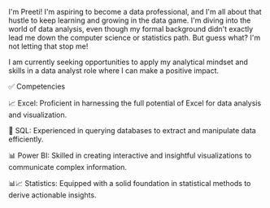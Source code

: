 
I'm Preeti! I'm aspiring to become a data professional, and I'm all about that hustle to keep learning and growing in the data game. I'm diving into the world of data analysis, even though my formal background didn't exactly lead me down the computer science or statistics path. But guess what? I'm not letting that stop me!

I am currently seeking opportunities to apply my analytical mindset and skills in a data analyst role where I can make a positive impact.

✅ Competencies

📈 Excel: Proficient in harnessing the full potential of Excel for data analysis and visualization.

💾 SQL: Experienced in querying databases to extract and manipulate data efficiently.

📊 Power BI: Skilled in creating interactive and insightful visualizations to communicate complex information.

📊📈 Statistics: Equipped with a solid foundation in statistical methods to derive actionable insights.




